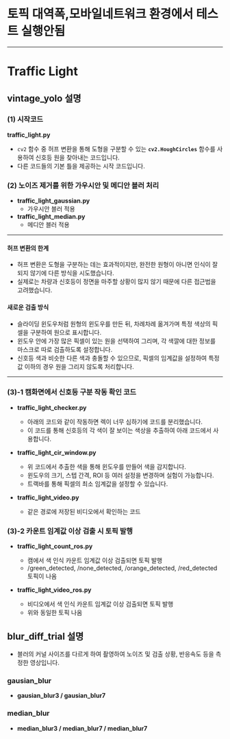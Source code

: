 # **토픽 대역폭,모바일네트워크 환경에서 테스트 실행안됨**
---
# Traffic Light  

## vintage_yolo 설명

### (1) 시작코드
**traffic_light.py**
- `cv2` 함수 중 허프 변환을 통해 도형을 구분할 수 있는 **`cv2.HoughCircles`** 함수를 사용하여 신호등 원을 찾아내는 코드입니다.
- 다른 코드들의 기본 틀을 제공하는 시작 코드입니다.

### (2) 노이즈 제거를 위한 가우시안 및 메디안 블러 처리
- **traffic_light_gaussian.py**
  - 가우시안 블러 적용
- **traffic_light_median.py**
  - 메디안 블러 적용

---  

#### 허프 변환의 한계
- 허프 변환은 도형을 구분하는 데는 효과적이지만, 완전한 원형이 아니면 인식이 잘되지 않기에 다른 방식을 시도했습니다.
- 실제로는 차량과 신호등이 정면을 마주할 상황이 많지 않기 때문에 다른 접근법을 고려했습니다.

#### 새로운 검출 방식
- 슬라이딩 윈도우처럼 원형의 윈도우를 만든 뒤, 차례차례 옮겨가며 특정 색상의 픽셀을 구분하여 원으로 표시합니다.
- 윈도우 안에 가장 많은 픽셀이 있는 원을 선택하여 그리며, 각 색깔에 대한 정보를 마스크로 따로 검출하도록 설정합니다.
- 신호등 색과 비슷한 다른 색과 충돌할 수 있으므로, 픽셀의 임계값을 설정하여 특정 값 이하의 경우 원을 그리지 않도록 처리합니다.
---

### (3)-1 캠화면에서 신호등 구분 작동 확인 코드
- **traffic_light_checker.py**
  - 아래의 코드와 같이 작동하면 렉이 너무 심하기에 코드를 분리했습니다.
  - 이 코드를 통해 신호등의 각 색이 잘 보이는 색상을 추출하여 아래 코드에서 사용합니다.
  
- **traffic_light_cir_window.py**
  - 위 코드에서 추출한 색을 통해 윈도우를 만들어 색을 감지합니다.
  - 윈도우의 크기, 스텝 간격, ROI 등 여러 설정을 변경하며 실험이 가능합니다.
  - 트랙바를 통해 픽셀의 최소 임계값을 설정할 수 있습니다.

- **traffic_light_video.py**
  - 같은 경로에 저장된 비디오에서 확인하는 코드

### (3)-2 카운트 임계값 이상 검출 시 토픽 발행
- **traffic_light_count_ros.py**
  - 캠에서 색 인식 카운트 임계값 이상 검출되면 토픽 발행
  - /green_detected, /none_detected, /orange_detected, /red_detected 토픽이 나옴

- **traffic_light_video_ros.py**
  - 비디오에서 색 인식 카운트 임계값 이상 검출되면 토픽 발행
  - 위와 동일한 토픽 나옴

## blur_diff_trial 설명
- 블러의 커널 사이즈를 다르게 하여 촬영하여 노이즈 및 검출 상황, 반응속도 등을 측정한 영상입니다.
### gausian_blur
- **gausian_blur3 / gausian_blur7**
### median_blur
- **median_blur3 / median_blur7 / median_blur7**
